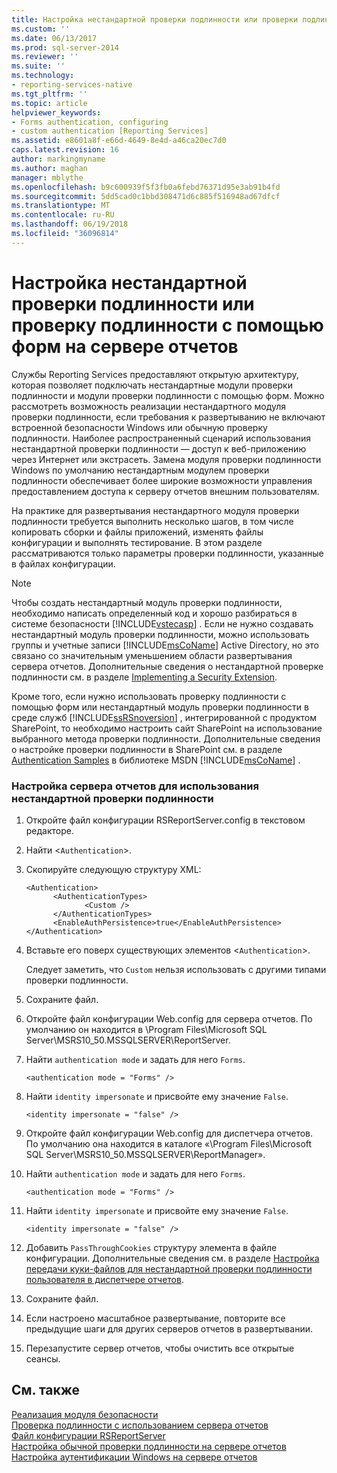 ```yaml
---
title: Настройка нестандартной проверки подлинности или проверки подлинности с помощью форм на сервере отчетов | Документы Майкрософт
ms.custom: ''
ms.date: 06/13/2017
ms.prod: sql-server-2014
ms.reviewer: ''
ms.suite: ''
ms.technology:
- reporting-services-native
ms.tgt_pltfrm: ''
ms.topic: article
helpviewer_keywords:
- Forms authentication, configuring
- custom authentication [Reporting Services]
ms.assetid: e8601a8f-e66d-4649-8e4d-a46ca20ec7d0
caps.latest.revision: 16
author: markingmyname
ms.author: maghan
manager: mblythe
ms.openlocfilehash: b9c600939f5f3fb0a6febd76371d95e3ab91b4fd
ms.sourcegitcommit: 5dd5cad0c1bbd308471d6c885f516948ad67dfcf
ms.translationtype: MT
ms.contentlocale: ru-RU
ms.lasthandoff: 06/19/2018
ms.locfileid: "36096814"
---
```

# <a name="configure-custom-or-forms-authentication-on-the-report-server"></a>Настройка нестандартной проверки подлинности или проверку подлинности с помощью форм на сервере отчетов
  Службы Reporting Services предоставляют открытую архитектуру, которая позволяет подключать нестандартные модули проверки подлинности и модули проверки подлинности с помощью форм. Можно рассмотреть возможность реализации нестандартного модуля проверки подлинности, если требования к развертыванию не включают встроенной безопасности Windows или обычную проверку подлинности. Наиболее распространенный сценарий использования нестандартной проверки подлинности — доступ к веб-приложению через Интернет или экстрасеть. Замена модуля проверки подлинности Windows по умолчанию нестандартным модулем проверки подлинности обеспечивает более широкие возможности управления предоставлением доступа к серверу отчетов внешним пользователям.  
  
 На практике для развертывания нестандартного модуля проверки подлинности требуется выполнить несколько шагов, в том числе копировать сборки и файлы приложений, изменять файлы конфигурации и выполнять тестирование. В этом разделе рассматриваются только параметры проверки подлинности, указанные в файлах конфигурации.  
  
> [!NOTE]  
>  Чтобы создать нестандартный модуль проверки подлинности, необходимо написать определенный код и хорошо разбираться в системе безопасности [!INCLUDE[vstecasp](../../includes/vstecasp-md.md)] . Если не нужно создавать нестандартный модуль проверки подлинности, можно использовать группы и учетные записи [!INCLUDE[msCoName](../../includes/msconame-md.md)] Active Directory, но это связано со значительным уменьшением области развертывания сервера отчетов. Дополнительные сведения о нестандартной проверке подлинности см. в разделе [Implementing a Security Extension](../extensions/security-extension/implementing-a-security-extension.md).  
  
 Кроме того, если нужно использовать проверку подлинности с помощью форм или нестандартный модуль проверки подлинности в среде служб [!INCLUDE[ssRSnoversion](../../includes/ssrsnoversion-md.md)] , интегрированной с продуктом SharePoint, то необходимо настроить сайт SharePoint на использование выбранного метода проверки подлинности. Дополнительные сведения о настройке проверки подлинности в SharePoint см. в разделе [Authentication Samples](http://go.microsoft.com/fwlink/?LinkId=115575) в библиотеке MSDN [!INCLUDE[msCoName](../../includes/msconame-md.md)] .  
  
### <a name="to-configure-a-report-server-to-use-custom-authentication"></a>Настройка сервера отчетов для использования нестандартной проверки подлинности  
  
1.  Откройте файл конфигурации RSReportServer.config в текстовом редакторе.  
  
2.  Найти <`Authentication`>.  
  
3.  Скопируйте следующую структуру XML:  
  
    ```  
    <Authentication>  
          <AuthenticationTypes>  
                 <Custom />  
          </AuthenticationTypes>  
          <EnableAuthPersistence>true</EnableAuthPersistence>  
    </Authentication>  
    ```  
  
4.  Вставьте его поверх существующих элементов <`Authentication`>.  
  
     Следует заметить, что `Custom` нельзя использовать с другими типами проверки подлинности.  
  
5.  Сохраните файл.  
  
6.  Откройте файл конфигурации Web.config для сервера отчетов. По умолчанию он находится в \Program Files\Microsoft SQL Server\MSRS10_50.MSSQLSERVER\ReportServer.  
  
7.  Найти `authentication mode` и задать для него `Forms`.  
  
    ```  
    <authentication mode = "Forms" />  
    ```  
  
8.  Найти `identity impersonate` и присвойте ему значение `False`.  
  
    ```  
    <identity impersonate = "false" />  
    ```  
  
9. Откройте файл конфигурации Web.config для диспетчера отчетов. По умолчанию она находится в каталоге «\Program Files\Microsoft SQL Server\MSRS10_50.MSSQLSERVER\ReportManager».  
  
10. Найти `authentication mode` и задать для него `Forms`.  
  
    ```  
    <authentication mode = "Forms" />  
    ```  
  
11. Найти `identity impersonate` и присвойте ему значение `False`.  
  
    ```  
    <identity impersonate = "false" />  
    ```  
  
12. Добавить `PassThroughCookies` структуру элемента в файле конфигурации. Дополнительные сведения см. в разделе [Настройка передачи куки-файлов для нестандартной проверки подлинности пользователя в диспетчере отчетов](configure-the-web-portal-to-pass-custom-authentication-cookies.md).  
  
13. Сохраните файл.  
  
14. Если настроено масштабное развертывание, повторите все предыдущие шаги для других серверов отчетов в развертывании.  
  
15. Перезапустите сервер отчетов, чтобы очистить все открытые сеансы.  
  
## <a name="see-also"></a>См. также  
 [Реализация модуля безопасности](../extensions/security-extension/implementing-a-security-extension.md)   
 [Проверка подлинности с использованием сервера отчетов](authentication-with-the-report-server.md)   
 [Файл конфигурации RSReportServer](../report-server/rsreportserver-config-configuration-file.md)   
 [Настройка обычной проверки подлинности на сервере отчетов](configure-basic-authentication-on-the-report-server.md)   
 [Настройка аутентификации Windows на сервере отчетов](configure-windows-authentication-on-the-report-server.md)  
  
  